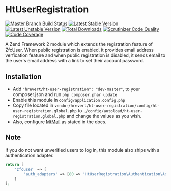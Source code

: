 HtUserRegistration
===============

[![Master Branch Build Status](https://api.travis-ci.org/hrevert/HtUserRegistration.png)](http://travis-ci.org/hrevert/HtUserRegistration)
[![Latest Stable Version](https://poser.pugx.org/hrevert/ht-user-registration/v/stable.png)](https://packagist.org/packages/hrevert/ht-user-registration)
[![Latest Unstable Version](https://poser.pugx.org/hrevert/ht-user-registration/v/unstable.png)](https://packagist.org/packages/hrevert/ht-user-registration)
[![Total Downloads](https://poser.pugx.org/hrevert/ht-user-registration/downloads.png)](https://packagist.org/packages/hrevert/ht-user-registration)
[![Scrutinizer Code Quality](https://scrutinizer-ci.com/g/hrevert/HtUserRegistration/badges/quality-score.png?s=df5869789fc1c3925a7a4ebc5d6d3c13ca032975)](https://scrutinizer-ci.com/g/hrevert/HtUserRegistration/)
[![Code Coverage](https://scrutinizer-ci.com/g/hrevert/HtUserRegistration/badges/coverage.png?b=master)](https://scrutinizer-ci.com/g/hrevert/HtUserRegistration/?branch=master)

A Zend Framework 2 module which extends the registration feature of ZfcUser. When public registration is enabled, it provides email address verfication feature and when public registration is disabled, it sends email to the user`s email address with a link to set their account password.

## Installation

* Add `"hrevert/ht-user-registration": "dev-master"`, to your composer.json and run `php composer.phar update` 
* Enable this module in `config/application.config.php`
* Copy file located in `vendor/hrevert/ht-user-registration/config/ht-user-registration.global.php` to `./config/autoload/ht-user-registration.global.php` and change the values as you wish.
* Also, configure [MtMail](https://github.com/mtymek/MtMail/) as stated in the docs.

## Note
If you do not want unverified users to log in, this module also ships with a authentication adapter.
```php
return [
    'zfcuser' => [
        'auth_adapters' => [80 => 'HtUserRegistration\Authentication\Adapter\EmailVerification']
    ]
];
```
